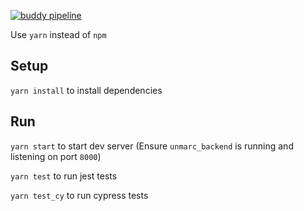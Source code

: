[![buddy pipeline](https://app.buddy.works/unmarc/unmarc-frontend/pipelines/pipeline/213690/badge.svg?token=8d2837bf6a9812bd0a082e1b0af6270726c44239b960f7e37f2b9796f26cb217 "buddy pipeline")](https://app.buddy.works/unmarc/unmarc-frontend/pipelines/pipeline/213690)

Use `yarn` instead of `npm`

## Setup
`yarn install` to install dependencies


## Run

`yarn start` to start dev server (Ensure `unmarc_backend` is running and listening on port `8000`)

`yarn test` to run jest tests

`yarn test_cy` to run cypress tests
